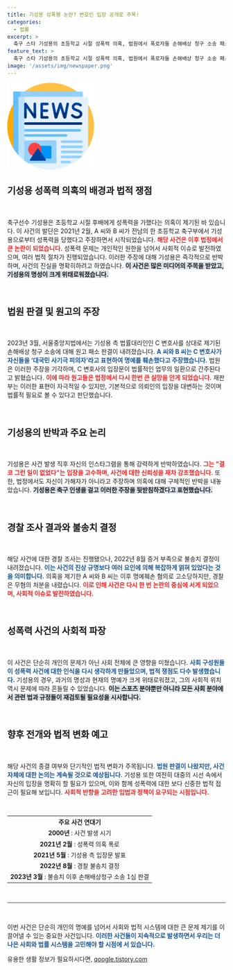 ```yaml
---
title: 기성용 성폭행 논란? 변호인 입장 공개로 주목!
categories:
  - 법률
excerpt: >
  축구 스타 기성용의 초등학교 시절 성폭력 의혹, 법원에서 폭로자들 손해배상 청구 소송 패소 판결! 사건의 진실은 과연 무엇일까? 사건의 전말을 확인해보세요!
feature_text: >
  축구 스타 기성용의 초등학교 시절 성폭력 의혹, 법원에서 폭로자들 손해배상 청구 소송 패소 판결! 사건의 진실은 과연 무엇일까? 사건의 전말을 확인해보세요!
image: '/assets/img/newspaper.png'
---
```


<p><img src="/assets/img/newspaper.png" alt="kimp 속보" /></p>

<h2 data-ke-size="size26">기성용 성폭력 의혹의 배경과 법적 쟁점</h2>

<p data-ke-size="size16">&nbsp;</p>

<p>축구선수 기성용은 초등학교 시절 후배에게 성폭력을 가했다는 의혹이 제기된 바 있습니다. 이 사건의 발단은 2021년 2월, A 씨와 B 씨가 전남의 한 초등학교 축구부에서 기성용으로부터 성폭력을 당했다고 주장하면서 시작되었습니다. <b><span style="color: #ee2323;">해당 사건은 이후 법정에서 큰 논란이 되었습니다.</span></b> 성폭력 문제는 개인적인 원한을 넘어서 사회적 이슈로 발전하였으며, 여러 법적 절차가 진행되었습니다. 이러한 주장에 대해 기성용은 즉각적으로 반박하며, 사건의 진실을 명확히하려고 하였습니다. <b><span style="background-color: #21538527;">이 사건은 많은 미디어의 주목을 받았고, 기성용의 명성이 크게 위태로워졌습니다.</span></b> </p>

<p data-ke-size="size16">&nbsp;</p>

<h2 data-ke-size="size26">법원 판결 및 원고의 주장</h2>

<p data-ke-size="size16">&nbsp;</p>

<p>2023년 3월, 서울중앙지법에서는 기성용 측 법률대리인인 C 변호사를 상대로 제기된 손해배상 청구 소송에 대해 원고 패소 판결이 내려졌습니다. <b><span style="color: #1a5490;">A 씨와 B 씨는 C 변호사가 자신들을 ‘대국민 사기극 피의자’라고 표현하여 명예를 훼손했다고 주장했습니다.</span></b> 법원은 이러한 주장을 기각하며, C 변호사의 입장문이 법률적인 업무의 일환으로 간주된다고 밝혔습니다. <b><span style="color: #ee2323;">이에 따라 원고들은 법정에서 다시 한번 큰 실망을 안게 되었습니다.</span></b> 재판부는 이러한 표현이 자극적일 수 있지만, 기본적으로 의뢰인의 입장을 대변하는 것이며 법률적 필요로 볼 수 있다고 판단했습니다.</p>

<p data-ke-size="size16">&nbsp;</p>

<h2 data-ke-size="size26">기성용의 반박과 주요 논리</h2>

<p data-ke-size="size16">&nbsp;</p>

<p>기성용은 사건 발생 직후 자신의 인스타그램을 통해 강력하게 반박하였습니다. <b><span style="color: #ee2323;">그는 "결코 그런 일이 없었다"는 입장을 고수하며, 사건에 대한 신뢰성을 재차 강조했습니다.</span></b> 또한, 법정에서도 자신이 가해자가 아니라고 주장하며 의혹에 대해 구체적인 반박을 내놓았습니다. <b><span style="background-color: #21538527;">기성용은 축구 인생을 걸고 이러한 주장을 뒷받침하겠다고 표현했습니다.</span></b> </p>

<p data-ke-size="size16">&nbsp;</p>

<h2 data-ke-size="size26">경찰 조사 결과와 불송치 결정</h2>

<p data-ke-size="size16">&nbsp;</p>

<p>해당 사건에 대한 경찰 조사는 진행됐으나, 2022년 8월 증거 부족으로 불송치 결정이 내려졌습니다. <b><span style="color: #1a5490;">이는 사건의 진상 규명보다 여러 요인에 의해 복잡하게 얽혀 있었다는 것을 의미합니다.</span></b> 의혹을 제기한 A 씨와 B 씨는 이후 명예훼손 혐의로 고소당하지만, 경찰은 무혐의 처분을 내렸습니다. <b><span style="color: #ee2323;">이로 인해 사건은 다시 한 번 논란의 중심에 서게 되었으며, 사회적 이슈로 발전하였습니다.</span></b></p>

<p data-ke-size="size16">&nbsp;</p>

<h2 data-ke-size="size26">성폭력 사건의 사회적 파장</h2>

<p data-ke-size="size16">&nbsp;</p>

<p>이 사건은 단순히 개인의 문제가 아닌 사회 전체에 큰 영향을 미쳤습니다. <b><span style="color: #1a5490;">사회 구성원들이 성폭력 사건에 대한 인식을 다시 생각하게 만들었으며, 법적 쟁점도 다수 발생했습니다.</span></b> 기성용의 경우, 과거의 명성과 현재의 명예가 크게 위태로워졌고, 그의 사회적 위치 역시 문제에 따라 흔들릴 수 있었습니다. <b><span style="background-color: #21538527;">이는 스포츠 분야뿐만 아니라 모든 사회 분야에서 관련 법과 규정들이 재검토될 필요성을 시사합니다.</span></b></p>

<p data-ke-size="size16">&nbsp;</p>

<h2 data-ke-size="size26">향후 전개와 법적 변화 예고</h2>

<p data-ke-size="size16">&nbsp;</p>

<p>해당 사건의 종결 여부와 단기적인 법적 변화가 주목됩니다. <b><span style="color: #1a5490;">법원 판결이 나왔지만, 사건 자체에 대한 논의는 계속될 것으로 예상됩니다.</span></b> 기성용 또한 여전히 대중의 시선 속에서 자신의 입장을 명확히 할 필요가 있으며, 이와 함께 성폭력에 대한 보다 신중한 법적 접근이 필요해 보입니다. <b><span style="color: #ee2323;">사회적 반향을 고려한 입법과 정책이 요구되는 시점입니다.</span></b></p>

<p data-ke-size="size16">&nbsp;</p>

<table style="width:100%;">
    <tr>
        <th style="text-align: center;"><b>주요 사건 연대기</b></th>
    </tr>
    <tr>
        <td style="text-align: center; height: 17px;"><b>2000년</b> : 사건 발생 시기</td>
    </tr>
    <tr>
        <td style="text-align: center; height: 17px;"><b>2021년 2월</b> : 성폭력 의혹 폭로</td>
    </tr>
    <tr>
        <td style="text-align: center; height: 17px;"><b>2021년 5월</b> : 기성용 측 입장문 발표</td>
    </tr>
    <tr>
        <td style="text-align: center; height: 17px;"><b>2022년 8월</b> : 경찰 불송치 결정</td>
    </tr>
    <tr>
        <td style="text-align: center; height: 17px;"><b>2023년 3월</b> : 불송치 이후 손해배상청구 소송 1심 판결</td>
    </tr>
</table>

<p data-ke-size="size16">&nbsp;</p>

<hr style="height:1px;border:none;color:#333;background-color:#333;" />

<p data-ke-size="size16">&nbsp;</p>

<p>이번 사건은 단순히 개인의 명예를 넘어서 사회와 법적 시스템에 대한 큰 문제 제기를 이끌어낼 수 있는 중요한 사건입니다. <b><span style="color: #1a5490;">이러한 사건들이 지속적으로 발생하면서 우리는 더 나은 사회와 법률 시스템을 고민해야 할 시점에 서 있습니다.</span></b></p>
유용한 생활 정보가 필요하시다면, <a href="https://qoogle.tistory.com" rel="dofollow">qoogle.tistory.com</a>


